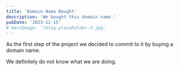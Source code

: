 ```yaml
---
title: 'Domain Name Bought'
description: 'We bought this domain name.'
pubDate: '2023-12-15'
# heroImage: '/blog-placeholder-3.jpg'
---
```


As the first step of the project we decided to commit to it by buying a domain name.

We definitely do not know what we are doing.
